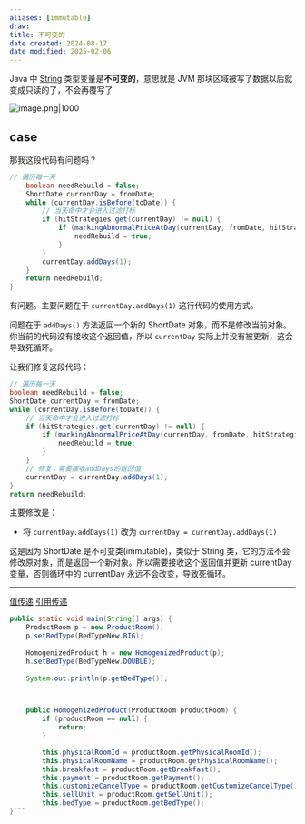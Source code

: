 ```yaml
---
aliases: [immutable]
draw: 
title: 不可变的
date created: 2024-08-17
date modified: 2025-02-06
---
```


Java 中 [String](String.md) 类型变量是**不可变的**，意思就是 JVM 那块区域被写了数据以后就变成只读的了，不会再覆写了

![image.png|1000](https://imagehosting4picgo.oss-cn-beijing.aliyuncs.com/imagehosting/fix-dir%2Fpicgo%2Fpicgo-clipboard-images%2F2024%2F08%2F17%2F00-37-21-b765d03110c9116f466fcac5ce745e40-202408170037139-93a835.png)

	

## case

那我这段代码有问题吗？

```java
// 遍历每一天
    boolean needRebuild = false;
    ShortDate currentDay = fromDate;
    while (currentDay.isBefore(toDate)) {
        // 当天命中才会进入过滤打标
        if (hitStrategies.get(currentDay) != null) {
            if (markingAbnormalPriceAtDay(currentDay, fromDate, hitStrategies.get(currentDay), physicalPriceMap, cWrappers)) {
                needRebuild = true;
            }
        }
        currentDay.addDays(1);
    }
    return needRebuild;
} 
```

有问题。主要问题在于 `currentDay.addDays(1)` 这行代码的使用方式。

问题在于 `addDays()` 方法返回一个新的 ShortDate 对象，而不是修改当前对象。你当前的代码没有接收这个返回值，所以 `currentDay` 实际上并没有被更新，这会导致死循环。

让我们修复这段代码：

```java
// 遍历每一天
boolean needRebuild = false;
ShortDate currentDay = fromDate;
while (currentDay.isBefore(toDate)) {
    // 当天命中才会进入过滤打标
    if (hitStrategies.get(currentDay) != null) {
        if (markingAbnormalPriceAtDay(currentDay, fromDate, hitStrategies.get(currentDay), physicalPriceMap, cWrappers)) {
            needRebuild = true;
        }
    }
    // 修复：需要接收addDays的返回值
    currentDay = currentDay.addDays(1);
}
return needRebuild;
```

主要修改是：

- 将 `currentDay.addDays(1)` 改为 `currentDay = currentDay.addDays(1)`

这是因为 ShortDate 是不可变类(immutable)，类似于 String 类，它的方法不会修改原对象，而是返回一个新对象。所以需要接收这个返回值并更新 currentDay 变量，否则循环中的 currentDay 永远不会改变，导致死循环。

---

[值传递](值传递.md) [引用传递](引用传递)

```java
public static void main(String[] args) {
    ProductRoom p = new ProductRoom();
    p.setBedType(BedTypeNew.BIG);
    
    HomogenizedProduct h = new HomogenizedProduct(p);
    h.setBedType(BedTypeNew.DOUBLE);
    
    System.out.println(p.getBedType());



    public HomogenizedProduct(ProductRoom productRoom) {
        if (productRoom == null) {
            return;
        }

        this.physicalRoomId = productRoom.getPhysicalRoomId();
        this.physicalRoomName = productRoom.getPhysicalRoomName();
        this.breakfast = productRoom.getBreakfast();
        this.payment = productRoom.getPayment();
        this.customizeCancelType = productRoom.getCustomizeCancelType();
        this.sellUnit = productRoom.getSellUnit();
        this.bedType = productRoom.getBedType();
}```
